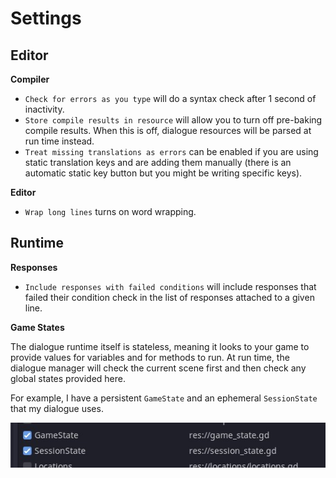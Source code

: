 # Settings

## Editor

**Compiler**

- `Check for errors as you type` will do a syntax check after 1 second of inactivity.
- `Store compile results in resource` will allow you to turn off pre-baking compile results. When this is off, dialogue resources will be parsed at run time instead.
- `Treat missing translations as errors` can be enabled if you are using static translation keys and are adding them manually (there is an automatic static key button but you might be writing specific keys).

**Editor**

- `Wrap long lines` turns on word wrapping.

## Runtime

**Responses**

- `Include responses with failed conditions` will include responses that failed their condition check in the list of responses attached to a given line.

**Game States**

The dialogue runtime itself is stateless, meaning it looks to your game to provide values for variables and for methods to run. At run time, the dialogue manager will check the current scene first and then check any global states provided here.

For example, I have a persistent `GameState` and an ephemeral `SessionState` that my dialogue uses.

![GameState and SessionState are used by dialogue](states.jpg)